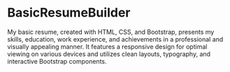 # BasicResumeBuilder
My basic resume, created with HTML, CSS, and Bootstrap, presents my skills, education, work experience, and achievements in a professional and visually appealing manner. It features a responsive design for optimal viewing on various devices and utilizes clean layouts, typography, and interactive Bootstrap components.
